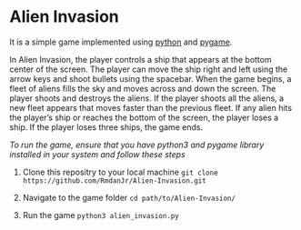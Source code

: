 # Alien Invasion

It is a simple game implemented using [python](https://www.python.org/) and [pygame](https://www.pygame.org/).

In Alien Invasion, the player controls a ship that appears at
the bottom center of the screen. The player can move the ship
right and left using the arrow keys and shoot bullets using the
spacebar. When the game begins, a fleet of aliens fills the sky
and moves across and down the screen. The player shoots and
destroys the aliens. If the player shoots all the aliens, a new fleet
appears that moves faster than the previous fleet. If any alien hits
the player’s ship or reaches the bottom of the screen, the player
loses a ship. If the player loses three ships, the game ends.

*To run the game, ensure that you have python3 and pygame library installed in your system and follow these steps*

1. Clone this repositry to your local machine
  ```git clone https://github.com/RmdanJr/Alien-Invasion.git```

2. Navigate to the game folder
  ```cd path/to/Alien-Invasion/```

3. Run the game
    ```python3 alien_invasion.py```
